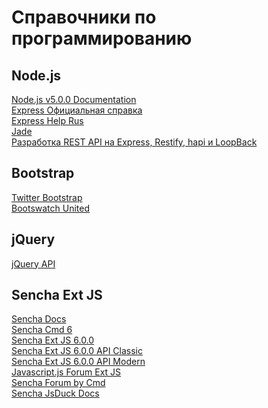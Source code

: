 Справочники по программированию
===============================

Node.js
-------
[Node.js v5.0.0 Documentation](https://nodejs.org/api/)  
[Express Официальная справка](http://expressjs.com/ru/)  
[Express Help Rus](http://jsman.ru/express/)  
[Jade](http://jade-lang.com/reference/)  
[Разработка REST API на Express, Restify, hapi и LoopBack](http://habrahabr.ru/post/222259/)

Bootstrap
---------
[Twitter Bootstrap](http://getbootstrap.com/getting-started/)  
[Bootswatch United](http://bootswatch.com/united/)  

jQuery
------
[jQuery API](http://api.jquery.com/)

Sencha Ext JS
-------------
[Sencha Docs](http://docs.sencha.com/)  
[Sencha Cmd 6](http://docs.sencha.com/cmd/6.x/)  
[Sencha Ext JS 6.0.0](http://docs.sencha.com/extjs/6.0/)  
[Sencha Ext JS 6.0.0 API Classic](http://docs.sencha.com/extjs/6.0/6.0.0-classic/)  
[Sencha Ext JS 6.0.0 API Modern](http://docs.sencha.com/extjs/6.0/6.0.0-modern/)  
[Javascript.js Forum Ext JS](http://javascript.ru/forum/extjs/)  
[Sencha Forum by Cmd](https://www.sencha.com/forum/forumdisplay.php?8-Sencha-Cmd)  
[Sencha JsDuck Docs](https://github.com/senchalabs/jsduck/wiki)
